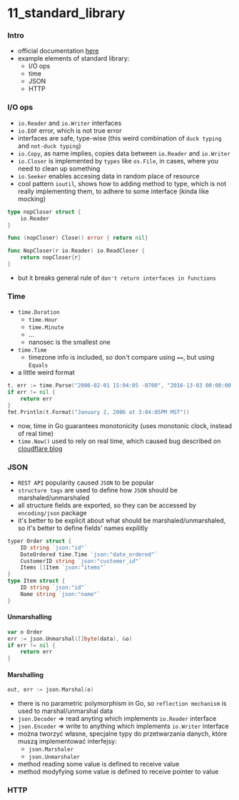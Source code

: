 # 11_standard_library

### Intro
* official documentation [here](https://golang.org/pkg/)
* example elements of standard library:
    - I/O ops
    - time
    - JSON
    - HTTP

### I/O ops
* `io.Reader` and `io.Writer` interfaces
* `io.EOF` error, which is not true error
* interfaces are safe, type-wise (this weird combination of `duck typing` and `not-duck typing`)
* `io.Copy`, as name implies, copies data between `io.Reader` and `io.Writer` 
* `io.Closer` is implemented by `types` like `os.File`, in cases, where you need to clean up something
* `io.Seeker` enables accesing data in random place of resource
* cool pattern `ioutil`, shows how to adding method to type, which is not really implementing them, to adhere to some interface (kinda like mocking)

```go
type nopCloser struct {
    io.Reader
}

func (nopCloser) Close() error { return nil}

func NopCloser(r io.Reader) io.ReadCloser {
    return nopCloser{r}
}
```

* but it breaks general rule of `don't return interfaces in functions`

### Time
* `time.Duration`
    * `time.Hour`
    * `time.Minute`
    * ...
    *  nanosec is the smallest one
* `time.Time`
    * timezone info is included, so don't compare using `==`, but using `Equals`
* a little weird format

```go
t, err := time.Parse("2006-02-01 15:04:05 -0700", "2016-13-03 00:00:00 +0000")
if err != nil {
    return err
}
fmt.Println(t.Format("January 2, 2006 at 3:04:05PM MST"))
```
* now, time in Go guarantees monotonicity (uses monotonic clock, instead of real time)
* `time.Now()` used to rely on real time, which caused bug described on [cloudflare blog](https://blog.cloudflare.com/how-and-why-the-leap-second-affected-cloudflare-dns/)

### JSON
* `REST API` popularity caused `JSON` to be popular
* `structure tags` are used to define how `JSON` should be marshaled/unmarshaled
* all structure fields are exported, so they can be accessed by `encoding/json` package
* it's better to be explicit about what should be marshaled/unmarshaled, so it's better to define fields' names expilitly

```go
typer Order struct {
    ID string `json:"id"`
    DateOrdered time.Time `json:"date_ordered"`
    CustomerID string `json:"customer_id"`
    Items []Item `json:"items"`    
}
type Item struct {
    ID string `json:"id"`
    Name string `json:"name"`
}
```

#### Unmarshalling

```go
var o Order
err := json.Unmarshal([]byte(data), &o)
if err != nil {
    return err
}
```

#### Marshalling

```go
out, err := json.Marshal(o)
```

* there is no parametric polymorphism in Go, so `reflection mechanism` is used to marshal/unmarshal data
* `json.Decoder` => read anyting which implements `io.Reader` interface
* `json.Encoder` => write to anything which implements `io.Writer` interface
* można tworzyć własne, specjalne typy do przetwarzania danych, które muszą implementować interfejsy:
    - `json.Marshaler`
    - `json.Unmarshaler`
* method reading some value is defined to receive value 
* method modyfying some value is defined to receive pointer to value

### HTTP
